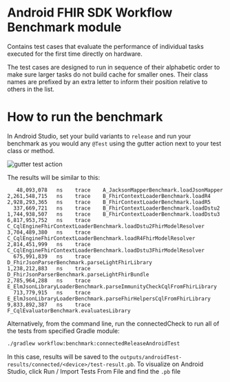 # Android FHIR SDK Workflow Benchmark module

Contains test cases that evaluate the performance of individual tasks executed for the first time directly on hardware. 

The test cases are designed to run in sequence of their alphabetic order to make sure larger tasks do not build cache for smaller ones. Their class names are prefixed by an extra letter to inform their position relative to others in the list.

# How to run the benchmark

In Android Studio, set your build variants to `release` and run your benchmark as you would any `@Test` using the gutter action next to your test class or method.

![gutter test action](https://developer.android.com/static/topic/performance/images/benchmark_images/microbenchmark_run.png)

The results will be similar to this:
```
   48,093,078   ns    trace    A_JacksonMapperBenchmark.loadJsonMapper
2,261,548,715   ns    trace    B_FhirContextLoaderBenchmark.loadR4
2,928,293,365   ns    trace    B_FhirContextLoaderBenchmark.loadR5
  337,669,721   ns    trace    B_FhirContextLoaderBenchmark.loadDstu2
1,744,938,507   ns    trace    B_FhirContextLoaderBenchmark.loadDstu3
6,817,953,752   ns    trace    C_CqlEngineFhirContextLoaderBenchmark.loadDstu2FhirModelResolver
3,704,489,380   ns    trace    C_CqlEngineFhirContextLoaderBenchmark.loadR4FhirModelResolver
2,814,451,999   ns    trace    C_CqlEngineFhirContextLoaderBenchmark.loadDstu3FhirModelResolver
  675,991,839   ns    trace    D_FhirJsonParserBenchmark.parseLightFhirLibrary
1,238,212,883   ns    trace    D_FhirJsonParserBenchmark.parseLightFhirBundle
2,785,964,288   ns    trace    E_ElmJsonLibraryLoaderBenchmark.parseImmunityCheckCqlFromFhirLibrary
  713,779,915   ns    trace    E_ElmJsonLibraryLoaderBenchmark.parseFhirHelpersCqlFromFhirLibrary
9,833,892,387   ns    trace    F_CqlEvaluatorBenchmark.evaluatesLibrary
```

Alternatively, from the command line, run the connectedCheck to run all of the tests from specified Gradle module:

```bash
./gradlew workflow:benchmark:connectedReleaseAndroidTest
```

In this case, results will be saved to the `outputs/androidTest-results/connected/<device>/test-result.pb`. To visualize on Android Studio, click Run / Import Tests From File and find the `.pb` file
